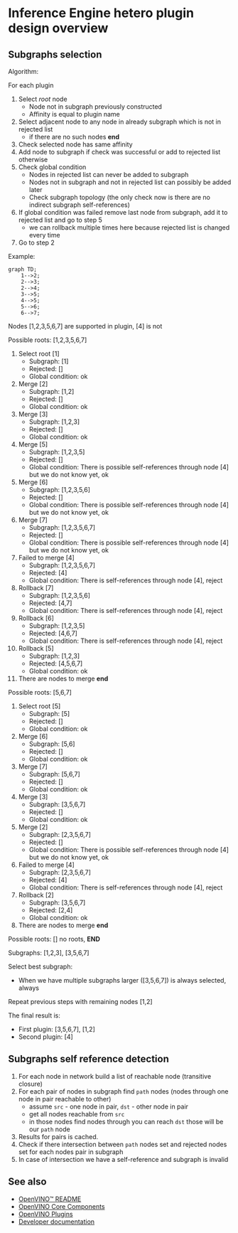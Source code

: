 # Inference Engine hetero plugin design overview

## Subgraphs selection

Algorithm:

For each plugin
1. Select *root* node
    * Node not in subgraph previously constructed
    * Affinity is equal to plugin name
2. Select adjacent node to any node in already subgraph which is not in rejected list
    * if there are no such nodes **end**
3. Check selected node has same affinity
4. Add node to subgraph if check was successful or add to rejected list otherwise
5. Check global condition
    * Nodes in rejected list can never be added to subgraph
    * Nodes not in subgraph and not in rejected list can possibly be added later
    * Check subgraph topology (the only check now is there are no indirect subgraph self-references)
6. If global condition was failed remove last node from subgraph, add it to rejected list and go to step 5
    * we can rollback multiple times here because rejected list is changed every time
7. Go to step 2

Example:
```mermaid
graph TD;
    1-->2;
    2-->3;
    2-->4;
    3-->5;
    4-->5;
    5-->6;
    6-->7;
```

Nodes [1,2,3,5,6,7] are supported in plugin, [4] is not

Possible roots: [1,2,3,5,6,7]
1. Select root [1]
    * Subgraph: [1]
    * Rejected: []
    * Global condition: ok
2. Merge [2]
    * Subgraph: [1,2]
    * Rejected: []
    * Global condition: ok
3. Merge [3]
    * Subgraph: [1,2,3]
    * Rejected: []
    * Global condition: ok
4. Merge [5]
    * Subgraph: [1,2,3,5]
    * Rejected: []
    * Global condition: There is possible self-references through node [4] but we do not know yet, ok
5. Merge [6]
    * Subgraph: [1,2,3,5,6]
    * Rejected: []
    * Global condition: There is possible self-references through node [4] but we do not know yet, ok
6. Merge [7]
    * Subgraph: [1,2,3,5,6,7]
    * Rejected: []
    * Global condition: There is possible self-references through node [4] but we do not know yet, ok
7. Failed to merge [4]
    * Subgraph: [1,2,3,5,6,7]
    * Rejected: [4]
    * Global condition: There is self-references through node [4], reject
8. Rollback [7]
    * Subgraph: [1,2,3,5,6]
    * Rejected: [4,7]
    * Global condition: There is self-references through node [4], reject
9. Rollback [6]
    * Subgraph: [1,2,3,5]
    * Rejected: [4,6,7]
    * Global condition: There is self-references through node [4], reject
10. Rollback [5]
    * Subgraph: [1,2,3]
    * Rejected: [4,5,6,7]
    * Global condition: ok
11. There are nodes to merge **end**

Possible roots: [5,6,7]
1. Select root [5]
    * Subgraph: [5]
    * Rejected: []
    * Global condition: ok
2. Merge [6]
    * Subgraph: [5,6]
    * Rejected: []
    * Global condition: ok
3. Merge [7]
    * Subgraph: [5,6,7]
    * Rejected: []
    * Global condition: ok
4. Merge [3]
    * Subgraph: [3,5,6,7]
    * Rejected: []
    * Global condition: ok
5. Merge [2]
    * Subgraph: [2,3,5,6,7]
    * Rejected: []
    * Global condition: There is possible self-references through node [4] but we do not know yet, ok
6. Failed to merge [4]
    * Subgraph: [2,3,5,6,7]
    * Rejected: [4]
    * Global condition: There is self-references through node [4], reject
7. Rollback [2]
    * Subgraph: [3,5,6,7]
    * Rejected: [2,4]
    * Global condition: ok
8. There are nodes to merge **end**

Possible roots: [] no roots, **END**

Subgraphs: [1,2,3], [3,5,6,7]

Select best subgraph:
* When we have multiple subgraphs larger ([3,5,6,7]) is always selected, always

Repeat previous steps with remaining nodes [1,2]

The final result is:
* First plugin: [3,5,6,7], [1,2]
* Second plugin: [4]


## Subgraphs self reference detection

1. For each node in network build a list of reachable node (transitive closure)
2. For each pair of nodes in subgraph find `path` nodes (nodes through one node in pair reachable to other)
    * assume `src` - one node in pair, `dst` - other node in pair
    * get all nodes reachable from `src`
    * in those nodes find nodes through you can reach `dst` those will be our `path` node
3. Results for pairs is cached.
4. Check if there intersection between `path` nodes set and rejected nodes set for each nodes pair in subgraph
5. In case of intersection we have a self-reference and subgraph is invalid

## See also
 * [OpenVINO™ README](../../../README.md)
 * [OpenVINO Core Components](../../README.md)
 * [OpenVINO Plugins](../README.md)
 * [Developer documentation](../../../docs/dev/index.md)
 